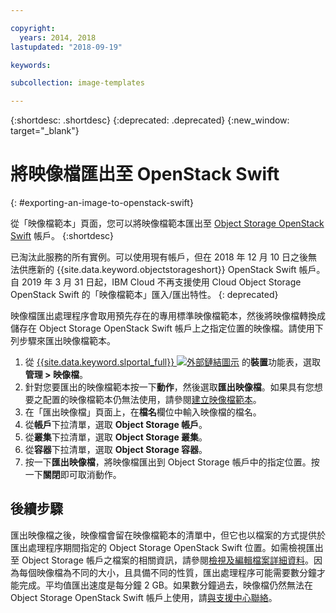 ```yaml
---

copyright:
  years: 2014, 2018
lastupdated: "2018-09-19"

keywords:

subcollection: image-templates

---
```


{:shortdesc: .shortdesc}
{:deprecated: .deprecated}
{:new_window: target="_blank"}

# 將映像檔匯出至 OpenStack Swift
{: #exporting-an-image-to-openstack-swift}

從「映像檔範本」頁面，您可以將映像檔範本匯出至 [Object Storage OpenStack Swift](/docs/infrastructure/objectstorage-swift?topic=objectstorage-swift-GettingStarted#getting-started-with-object-storage-openstack-swift) 帳戶。
{:shortdesc}

已淘汰此服務的所有實例。可以使用現有帳戶，但在 2018 年 12 月 10 日之後無法供應新的 {{site.data.keyword.objectstorageshort}} OpenStack Swift 帳戶。自 2019 年 3 月 31 日起，IBM Cloud 不再支援使用 Cloud Object Storage OpenStack Swift 的「映像檔範本」匯入/匯出特性。
{: deprecated}

映像檔匯出處理程序會取用預先存在的專用標準映像檔範本，然後將映像檔轉換成儲存在 Object Storage OpenStack Swift 帳戶上之指定位置的映像檔。請使用下列步驟來匯出映像檔範本。

1. 從 [{{site.data.keyword.slportal_full}} ![外部鏈結圖示](../../icons/launch-glyph.svg "外部鏈結圖示")](https://control.softlayer.com/) 的**裝置**功能表，選取**管理 > 映像檔**。
2. 針對您要匯出的映像檔範本按一下**動作**，然後選取**匯出映像檔**。如果具有您想要之配置的映像檔範本仍無法使用，請參閱[建立映像檔範本](/docs/infrastructure/image-templates?topic=image-templates-creating-an-image-template)。
3. 在「匯出映像檔」頁面上，在**檔名**欄位中輸入映像檔的檔名。
5. 從**帳戶**下拉清單，選取 **Object Storage 帳戶**。
6. 從**叢集**下拉清單，選取 **Object Storage 叢集**。
7. 從**容器**下拉清單，選取 **Object Storage 容器**。
8. 按一下**匯出映像檔**，將映像檔匯出到 Object Storage 帳戶中的指定位置。按一下**關閉**即可取消動作。

## 後續步驟

匯出映像檔之後，映像檔會留在映像檔範本的清單中，但它也以檔案的方式提供於匯出處理程序期間指定的 Object Storage OpenStack Swift 位置。如需檢視匯出至 Object Storage 帳戶之檔案的相關資訊，請參閱[檢視及編輯檔案詳細資料](/docs/infrastructure/objectstorage-swift?topic=objectstorage-swift-OSSSLPortal#viewing-and-editing-file-details)。因為每個映像檔為不同的大小，且具備不同的性質，匯出處理程序可能需要數分鐘才能完成。平均值匯出速度是每分鐘 2 GB。如果數分鐘過去，映像檔仍然無法在 Object Storage OpenStack Swift 帳戶上使用，請[與支援中心聯絡](/docs/get-support?topic=get-support-getting-customer-support)。

